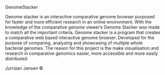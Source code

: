 GenomeStacker

Genome stacker is an interactive comparative genome browser purposed for faster and more efficient research in an online environment. 
With the knowledge of the comparative genome viewer’s Genome Stacker was made to match all the important criteria. Genome stacker is 
a program that creates a comparative web based interactive genome browser. Developed for the purpose of comparing, 
analysing and showcasing of multiple whole bacterial genomes. The reason for this project is the make visualisation and research in 
comparative genomics easier, more accessible and more easily distributed.

Jurriaan Jansen ©
